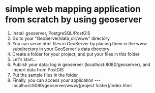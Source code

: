 # simple web mapping application from scratch by using geoserver

1. Install geoserver, PostgreSQL/PostGIS
2. Go to your "GeoServer/data_dir/www" directory
3. You can serve html files in GeoServer by placing them in the www subdirectory in your GeoServer's data directory
4. Create a folder for your project, and put your files in this folder
5. Let's start...
6. Publish your data: log in geoserver (localhost:8080/geoserver), and import data from PostGIS
7. Put the sample files in the folder
8. Finally, you can access your application --- localhost:8080/geoserver/www/[project folder]/index.html

